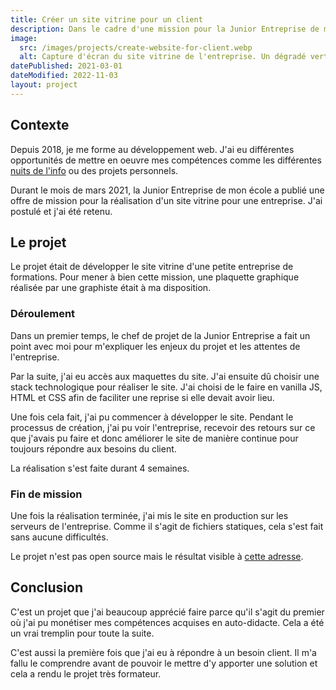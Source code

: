 ```yaml
---
title: Créer un site vitrine pour un client
description: Dans le cadre d'une mission pour la Junior Entreprise de mon école, j'ai eu l'opportunité de travailler pour une entreprise.
image:
  src: /images/projects/create-website-for-client.webp
  alt: Capture d'écran du site vitrine de l'entreprise. Un dégradé vertical du bleu au orange fait le fond. Une image d'une formation est présent sur la droite. Le texte "Les formations qui créent de l'expérience" est présent sur la gauche.
datePublished: 2021-03-01
dateModified: 2022-11-03
layout: project
---
```


## Contexte

Depuis 2018, je me forme au développement web. J'ai eu différentes opportunités de mettre en oeuvre mes compétences comme les différentes [nuits de l'info](./mes-participations-aux-nuits-de-linfo.md) ou des projets personnels.

Durant le mois de mars 2021, la Junior Entreprise de mon école a publié une offre de mission pour la réalisation d'un site vitrine pour une entreprise. J'ai postulé et j'ai été retenu.

## Le projet

Le projet était de développer le site vitrine d'une petite entreprise de formations. Pour mener à bien cette mission, une plaquette graphique réalisée par une graphiste était à ma disposition.

### Déroulement

Dans un premier temps, le chef de projet de la Junior Entreprise a fait un point avec moi pour m'expliquer les enjeux du projet et les attentes de l'entreprise.

Par la suite, j'ai eu accès aux maquettes du site. J'ai ensuite dû choisir une stack technologique pour réaliser le site. J'ai choisi de le faire en vanilla JS, HTML et CSS afin de faciliter une reprise si elle devait avoir lieu.

Une fois cela fait, j'ai pu commencer à développer le site. Pendant le processus de création, j'ai pu voir l'entreprise, recevoir des retours sur ce que j'avais pu faire et donc améliorer le site de manière continue pour toujours répondre aux besoins du client.

La réalisation s'est faite durant 4 semaines.

### Fin de mission

Une fois la réalisation terminée, j'ai mis le site en production sur les serveurs de l'entreprise. Comme il s'agit de fichiers statiques, cela s'est fait sans aucune difficultés.

Le projet n'est pas open source mais le résultat visible à [cette adresse](https://lfe-formation.fr).

## Conclusion

C'est un projet que j'ai beaucoup apprécié faire parce qu'il s'agit du premier où j'ai pu monétiser mes compétences acquises en auto-didacte. Cela a été un vrai tremplin pour toute la suite.

C'est aussi la première fois que j'ai eu à répondre à un besoin client. Il m'a fallu le comprendre avant de pouvoir le mettre d'y apporter une solution et cela a rendu le projet très formateur.
